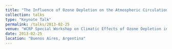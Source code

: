 ```yaml
---
title: "The Influence of Ozone Depletion on the Atmospheric Circulation"
collection: talks
type: "Keynote Talk"
permalink: /talks/2013-02-25
venue: "WCRP Special Workshop on Climatic Effects of Ozone Depletion in the Southern Hemisphere"
date: 2013-02-25
location: "Buenos Aires, Argentina"
---
```


